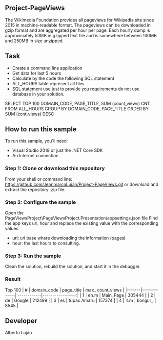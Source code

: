 ## Project-PageViews
The Wikimedia Foundation provides all pageviews for Wikipedia site since 2015 in machine-readable format. 
The pageviews can be downloaded in gzip format and are aggregated per hour per page. 
Each hourly dump is approximately 50MB in gzipped text file and is somewhere between 100MB and 250MB in size unzipped.

## Task 
-	Create a command line application 
-	Get data for last 5 hours 
-	Calculate by the code the following SQL statement 
-	ALL_HOURS table represent all files
-	SQL statement use just to provide you requirements do not use database in your solution.  

SELECT	TOP 100 DOMAIN_CODE, PAGE_TITLE, SUM (count_views) CNT 
FROM	ALL_HOURS 
GROUP BY	DOMAIN_CODE, PAGE_TITLE
ORDER BY	SUM (cont_views) DESC


## How to run this sample
To run this sample, you'll need:

- Visual Studio 2019 or just the .NET Core SDK
- An Internet connection

### Step 1: Clone or download this repository
From your shell or command line:
https://github.com/JeanmarcoLujan/Project-PageViews.git
or download and extract the repository .zip file.

### Step 2: Configure the sample
Open the PageViewsProject\PageViewsProject.Presentation\appsettings.json file
Find the app keys url, hour and replace the existing value with the corresponding values.
- url: uri base where downloading the information (pages)
- hour: the last hours to consulting.

### Step 3: Run the sample
Clean the solution, rebuild the solution, and start it in the debugger.

### Result

Top 100
|   #   | domain_code | page_title  | max_ count_views | 
|-------|-------------|:------------|-----------------:|
|   1   | en.m	      | Main_Page   | 305444           | 
|   2   | de          | Google      | 212499           | 
|   3   | es          | tupac Amaru | 157374           | 
|   4   | it.m        | bongur_     | 8545             |

## Developer
Alberto Luján
